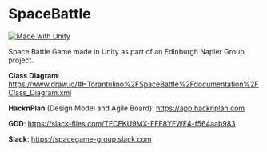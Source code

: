 # SpaceBattle
[![Made with Unity](https://img.shields.io/badge/Made%20with-Unity-57b9d3.svg?style=flat&logo=unity)](https://unity3d.com)

Space Battle Game made in Unity as part of an Edinburgh Napier Group project.


**Class Diagram**:
https://www.draw.io/#HTorantulino%2FSpaceBattle%2Fdocumentation%2FClass_Diagram.xml

**HacknPlan** (Design Model and Agile Board): 
https://app.hacknplan.com

**GDD**: https://slack-files.com/TFCEKU9MX-FFF8YFWF4-f564aab983

**Slack**: 
https://spacegame-group.slack.com
